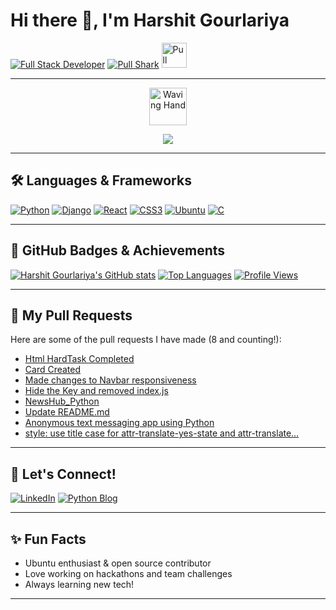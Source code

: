 # Hi there 👋, I'm Harshit Gourlariya

[![Full Stack Developer](https://img.shields.io/badge/Full%20Stack%20Developer-Expert-blueviolet?style=for-the-badge&logo=github)](https://github.com/HarshitGourlariya)
[![Pull Shark](https://img.shields.io/badge/Pull%20Shark-Achievement-4c8eda?style=for-the-badge&logo=github&logoColor=white)](https://github.com/HarshitGourlariya)
<img src="https://github.githubassets.com/images/modules/profile/achievements/pull-shark-default.png" alt="Pull Shark" width="40" />

---

<!-- Animation: Waving Hand -->
<p align="center">
  <img src="https://raw.githubusercontent.com/HarshitGourlariya/HarshitGourlariya/main/assets/wave.gif" alt="Waving Hand" width="60"/>
</p>

<!-- Animation: Typing Effect -->
<p align="center">
  <img src="https://readme-typing-svg.demolab.com?font=Fira+Code&size=24&pause=1000&color=3e7ddd&width=435&lines=Full+Stack+Developer;Python+Django+React+Fan;Open+Source+Contributor;Always+Learning..." />
</p>

---

## 🛠️ Languages & Frameworks

[![Python](https://img.shields.io/badge/Python-3776AB?style=for-the-badge&logo=python&logoColor=white)](https://www.python.org)
[![Django](https://img.shields.io/badge/Django-092E20?style=for-the-badge&logo=django&logoColor=white)](https://www.djangoproject.com)
[![React](https://img.shields.io/badge/React-20232A?style=for-the-badge&logo=react&logoColor=61DAFB)](https://react.dev)
[![CSS3](https://img.shields.io/badge/CSS3-1572B6?style=for-the-badge&logo=css3&logoColor=white)](https://developer.mozilla.org/en-US/docs/Web/CSS)
[![Ubuntu](https://img.shields.io/badge/Ubuntu-E95420?style=for-the-badge&logo=ubuntu&logoColor=white)](https://ubuntu.com)
[![C](https://img.shields.io/badge/C-00599C?style=for-the-badge&logo=c&logoColor=white)](https://en.wikipedia.org/wiki/C_(programming_language))

---

## 🏅 GitHub Badges & Achievements

[![Harshit Gourlariya's GitHub stats](https://github-readme-stats.vercel.app/api?username=HarshitGourlariya&show_icons=true&theme=radical)](https://github.com/HarshitGourlariya)
[![Top Languages](https://github-readme-stats.vercel.app/api/top-langs/?username=HarshitGourlariya&layout=compact&theme=radical)](https://github.com/HarshitGourlariya)
[![Profile Views](https://komarev.com/ghpvc/?username=HarshitGourlariya&color=blue&style=flat)](https://github.com/HarshitGourlariya)

---

## 🚀 My Pull Requests

Here are some of the pull requests I have made (8 and counting!):

- [Html HardTask Completed](https://github.com/fork-commit-merge/fork-commit-merge/pull/4303)
- [Card Created](https://github.com/fork-commit-merge/fork-commit-merge/pull/4300)
- [Made changes to Navbar responsiveness](https://github.com/Ansh-dhanani/react_template/pull/2)
- [Hide the Key and removed index.js](https://github.com/shreyarai2102/weathergetp/pull/1)
- [NewsHub_Python](https://github.com/geekcomputers/Python/pull/2526)
- [Update README.md](https://github.com/HarshitGourlariya/HarshitGourlariya/pull/1)
- [Anonymous text messaging app using Python](https://github.com/geekcomputers/Python/pull/2523)
- [style: use title case for attr-translate-yes-state and attr-translate…](https://github.com/whatwg/html/pull/11027)

---

## 🤝 Let's Connect!

[![LinkedIn](https://img.shields.io/badge/LinkedIn-Connect-blue?logo=linkedin)](https://www.linkedin.com/in/harshit-gourlariya-a92b65299)
[![Python Blog](https://img.shields.io/badge/Python%20Blog-Visit-brightgreen?style=for-the-badge&logo=blogger)](https://pythonlearninghg.blogspot.com/)

---

## ✨ Fun Facts

- Ubuntu enthusiast & open source contributor
- Love working on hackathons and team challenges
- Always learning new tech!

---

<!--
**HarshitGourlariya/HarshitGourlariya** is a ✨ _special_ ✨ repository because its `README.md` (this file) appears on your GitHub profile.
-->
